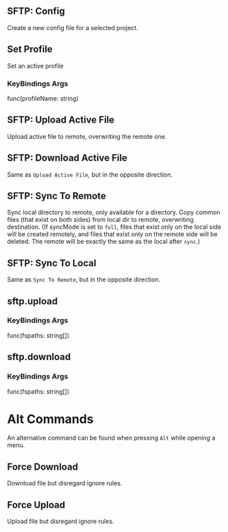 ## SFTP: Config
Create a new config file for a selected project.

## Set Profile
Set an active profile
           
### KeyBindings Args
func(profileName: string)

## SFTP: Upload Active File
Upload active file to remote, overwriting the remote one.

## SFTP: Download Active File
Same as `Upload Active File`, but in the opposite direction.

## SFTP: Sync To Remote
Sync local directory to remote, only available for a directory. Copy common files (that exist on both sides) from local dir to remote, overwriting destination. (If syncMode is set to `full`, files that exist only on the local side will be created remotely, and files that exist only on the remote side will be deleted. The remote will be exactly the same as the local after `sync`.)

## SFTP: Sync To Local
Same as `Sync To Remote`, but in the opposite direction.

## sftp.upload
### KeyBindings Args
func(fspaths: string[])

## sftp.download
### KeyBindings Args
func(fspaths: string[])

# Alt Commands
An alternative command can be found when pressing `Alt` while opening a menu.

## Force Download
Download file but disregard ignore rules.

## Force Upload
Upload file but disregard ignore rules.